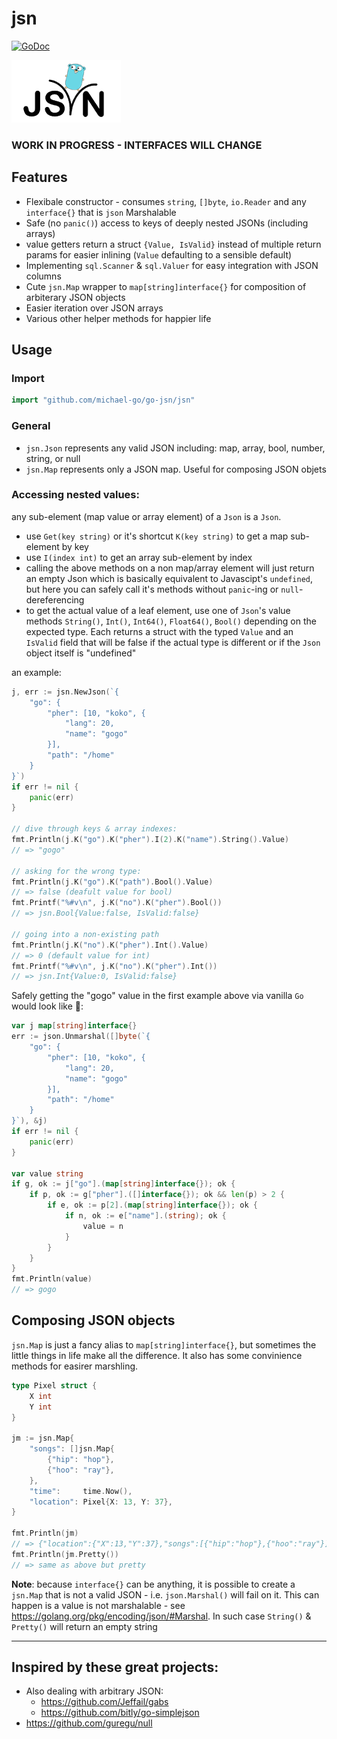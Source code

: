 # jsn 

[![GoDoc](https://godoc.org/github.com/michael-go/go-jsn/jsn?status.svg)](https://godoc.org/github.com/michael-go/go-jsn/jsn)

![logo](logo.png)

### WORK IN PROGRESS - INTERFACES WILL CHANGE

## Features
* Flexibale constructor - consumes `string`, `[]byte`, `io.Reader` and any `interface{}` that is `json` Marshalable
* Safe (no `panic()`) access to keys of deeply nested JSONs (including arrays)
* value getters return a struct `{Value, IsValid}` instead of multiple return params for easier inlining (`Value` defaulting to a sensible default)
* Implementing `sql.Scanner` & `sql.Valuer` for easy integration with JSON columns
* Cute `jsn.Map` wrapper to `map[string]interface{}` for composition of arbiterary JSON objects 
* Easier iteration over JSON arrays
* Various other helper methods for happier life

## Usage

### Import

```go
import "github.com/michael-go/go-jsn/jsn"
```

### General

* `jsn.Json` represents any valid JSON including: map, array, bool, number, string, or null
* `jsn.Map` represents only a JSON map. Useful for composing JSON objets

### Accessing nested values:

any sub-element (map value or array element) of a `Json` is a `Json`.
* use `Get(key string)` or it's shortcut `K(key string)` to get a map sub-element by key
* use `I(index int)` to get an array sub-element by index
* calling the above methods on a non map/array element will just return an empty Json which is basically equivalent to Javascipt's `undefined`, but here you can safely call it's methods without `panic`-ing or `null`-dereferencing
* to get the actual value of a leaf element, use one of `Json`'s value methods `String()`, `Int()`, `Int64()`, `Float64()`, `Bool()` depending on the expected type. Each returns a struct with the typed `Value` and an `IsValid` field that will be false if the actual type is different or if the `Json` object itself is "undefined"

an example:
```go
j, err := jsn.NewJson(`{
    "go": {
        "pher": [10, "koko", {
            "lang": 20,
            "name": "gogo"
        }],
        "path": "/home"
    }
}`)
if err != nil {
    panic(err)
}

// dive through keys & array indexes:
fmt.Println(j.K("go").K("pher").I(2).K("name").String().Value)
// => "gogo"

// asking for the wrong type:
fmt.Println(j.K("go").K("path").Bool().Value)
// => false (deafult value for bool)
fmt.Printf("%#v\n", j.K("no").K("pher").Bool())
// => jsn.Bool{Value:false, IsValid:false}

// going into a non-existing path
fmt.Println(j.K("no").K("pher").Int().Value)
// => 0 (default value for int)
fmt.Printf("%#v\n", j.K("no").K("pher").Int())
// => jsn.Int{Value:0, IsValid:false}
```

Safely getting the "gogo" value in the first example above via vanilla `Go` would look like 🙈:
```go
var j map[string]interface{}
err := json.Unmarshal([]byte(`{
    "go": {
        "pher": [10, "koko", {
            "lang": 20,
            "name": "gogo"
        }],
        "path": "/home"
    }
}`), &j)
if err != nil {
    panic(err)
}

var value string
if g, ok := j["go"].(map[string]interface{}); ok {
    if p, ok := g["pher"].([]interface{}); ok && len(p) > 2 {
        if e, ok := p[2].(map[string]interface{}); ok {
            if n, ok := e["name"].(string); ok {
                value = n
            }
        }
    }
}
fmt.Println(value)
// => gogo
```

## Composing JSON objects
`jsn.Map` is just a fancy alias to `map[string]interface{}`, but sometimes the little things in life make all the difference. 
It also has some convinience methods for easirer marshling.

```go
type Pixel struct {
    X int
    Y int
}

jm := jsn.Map{
    "songs": []jsn.Map{
        {"hip": "hop"},
        {"hoo": "ray"},
    },
    "time":     time.Now(),
    "location": Pixel{X: 13, Y: 37},
}

fmt.Println(jm)
// => {"location":{"X":13,"Y":37},"songs":[{"hip":"hop"},{"hoo":"ray"}],"time":"2017-09-08T14:40:23.903861328+03:00"} 
fmt.Println(jm.Pretty())
// => same as above but pretty
```

**Note**: because `interface{}` can be anything, it is possible to create a `jsn.Map` that is not a valid JSON - i.e. `json.Marshal()` will fail on it. This can happen is a value is not marshalable - see https://golang.org/pkg/encoding/json/#Marshal.
In such case `String()` & `Pretty()` will return an empty string

---

## Inspired by these great projects:
* Also dealing with arbitrary JSON:
    * https://github.com/Jeffail/gabs
    * https://github.com/bitly/go-simplejson
* https://github.com/guregu/null

